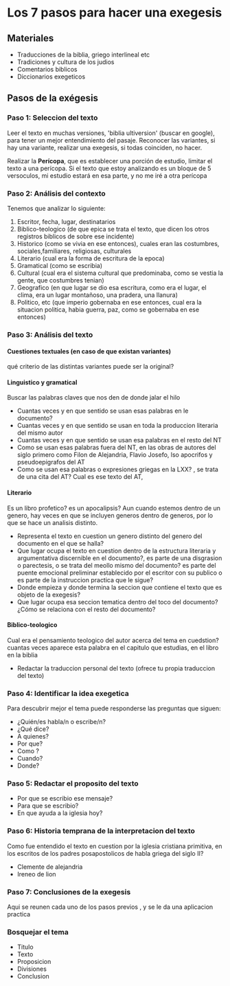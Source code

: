# Los 7 pasos para hacer una exegesis

## Materiales

- Traducciones de la biblia, griego interlineal etc
- Tradiciones y cultura de los judios
- Comentarios biblicos
- Diccionarios exegeticos

## Pasos de la exégesis

### Paso 1: Seleccion del texto

Leer el texto en muchas versiones, 'biblia ultiversion' (buscar en google), para tener un mejor entendimiento del pasaje. Reconocer las variantes, si hay una variante, realizar una exegesis, si todas coinciden, no hacer.

Realizar la **Perícopa**, que es establecer una porción de estudio, limitar el texto a una perícopa.
Si el texto que estoy analizando es un bloque de 5 versoculos, mi estudio estará en esa parte, y no me iré a otra perícopa

### Paso 2: Análisis del contexto

Tenemos que analizar lo siguiente:

1. Escritor, fecha, lugar, destinatarios
2. Biblico-teologico (de que epica se trata el texto, que dicen los otros registros biblicos de sobre ese incidente)
3. Historico (como se vivia en ese entonces), cuales eran las costumbres, sociales,familiares, religiosas, culturales
4. Literario (cual era la forma de escritura de la epoca)
5. Gramatical (como se escribia)
6. Cultural (cual era el sistema cultural que predominaba, como se vestia la gente, que costumbres tenian)
7. Geografico (en que lugar se dio esa escritura, como era el lugar, el clima, era un lugar montañoso, una pradera, una llanura)
8. Politico, etc (que imperio gobernaba en ese entonces, cual era la situacion politica, habia guerra, paz, como se gobernaba en ese entonces)

### Paso 3: Análisis del texto

#### Cuestiones textuales (en caso de que existan variantes)

qué criterio de las distintas variantes puede ser la original?

#### Linguistico y gramatical

Buscar las palabras claves que nos den de donde jalar el hilo

- Cuantas veces y en que sentido se usan esas palabras en le documento?
- Cuantas veces y en que sentido se usan en toda la produccion literaria del mismo autor
- Cuantas veces y en que sentido se usan esa palabras en el resto del NT
- Como se usan esas palabras fuera del NT, en las obras de autores del siglo primero como Filon de Alejandria, Flavio Josefo, lso apocrifos y pseudoepigrafos del AT
- Como se usan esa palabras o expresiones griegas en la LXX? , se trata de una cita del AT? Cual es ese texto del AT,

#### Literario

Es un libro profetico? es un apocalipsis?
Aun cuando estemos dentro de un genero, hay veces en que se incluyen generos dentro de generos, por lo que se hace un analisis distinto.

- Representa el texto en cuestion un genero distinto del genero del documento en el que se halla?
- Que lugar ocupa el texto en cuestion dentro de la estructura literaria y argumentativa discernible en el documento?, es parte de una disgrasion o parectesis, o se trata del meollo mismo del documento? es parte del puente emocional preliminar establecido por el escritor con su publico o es parte de la instruccion practica que le sigue?
- Donde empieza y donde termina la seccion que contiene el texto que es objeto de la exegesis?
- Que lugar ocupa esa seccion tematica dentro del toco del documento? ¿Cómo se relaciona con el resto del documento?

#### Biblico-teologico

Cual era el pensamiento teologico del autor acerca del tema en cuedstion? cuantas veces aparece esta palabra en el capitulo que estudias, en el libro en la biblia

- Redactar la traduccion personal del texto (ofrece tu propia traduccion del texto)

### Paso 4: Identificar la idea exegetica

Para descubrir mejor el tema puede responderse las preguntas que siguen:

- ¿Quién/es habla/n o escribe/n?
- ¿Qué dice?
- A quienes?
- Por que?
- Como ?
- Cuando?
- Donde?

### Paso 5: Redactar el proposito del texto

- Por que se escribio ese mensaje?
- Para que se escribio?
- En que ayuda a la iglesia hoy?

### Paso 6: Historia temprana de la interpretacion del texto

Como fue entendido el texto en cuestion por la iglesia cristiana primitiva, en los escritos de los padres posapostolicos de habla griega del siglo II?

- Clemente de alejandria
- Ireneo de lion

### Paso 7: Conclusiones de la exegesis

Aqui se reunen cada uno de los pasos previos , y se le da una aplicacion practica

### Bosquejar el tema

- Titulo
- Texto
- Proposicion
- Divisiones
- Conclusion
